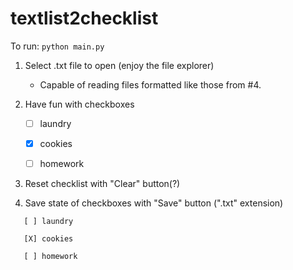 # textlist2checklist

To run: `python main.py`

1. Select .txt file to open (enjoy the file explorer)
    * Capable of reading files formatted like those from #4.
2. Have fun with checkboxes

   * [ ] laundry
   * [x] cookies
   * [ ] homework

   
3. Reset checklist with "Clear" button(?)
  
4. Save state of checkboxes with "Save" button (".txt" extension)
```
   [ ] laundry

   [X] cookies

   [ ] homework
```
